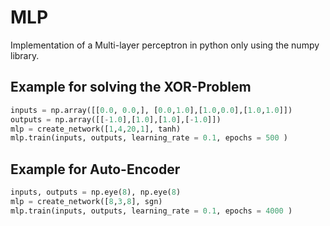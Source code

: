 # MLP
Implementation of a Multi-layer perceptron in python only using the numpy library. 

## Example for solving the XOR-Problem

```python
inputs = np.array([[0.0, 0.0,], [0.0,1.0],[1.0,0.0],[1.0,1.0]])
outputs = np.array([[-1.0],[1.0],[1.0],[-1.0]])
mlp = create_network([1,4,20,1], tanh)
mlp.train(inputs, outputs, learning_rate = 0.1, epochs = 500 )
```

## Example for Auto-Encoder

```python
inputs, outputs = np.eye(8), np.eye(8)
mlp = create_network([8,3,8], sgn)
mlp.train(inputs, outputs, learning_rate = 0.1, epochs = 4000 )
```

